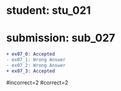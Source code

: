 # student: stu_021
# submission: sub_027

```diff
+ ex07_0: Accepted
- ex07_1: Wrong Answer
- ex07_2: Wrong Answer
+ ex07_3: Accepted
```
#incorrect=2
#correct=2
